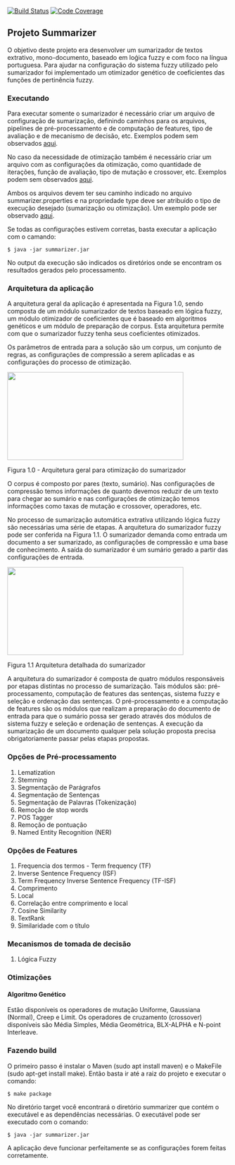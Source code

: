 [![Build Status](https://travis-ci.org/jovanibrasil/summarizer.svg?branch=master)](https://travis-ci.org/jovanibrasil/summarizer) [![Code Coverage](https://img.shields.io/codecov/c/github/jovanibrasil/summarizer/master.svg)](https://codecov.io/gh/jovanibrasil/summarizer?branch=master)

## Projeto Summarizer

O objetivo deste projeto era desenvolver um sumarizador de textos extrativo, mono-documento, 
baseado em loǵica fuzzy e com foco na língua portuguesa. Para ajudar na configuração do sistema fuzzy 
utilizado pelo sumarizador foi implementado um otimizador genético de coeficientes das funções de 
pertinência fuzzy.

### Executando

Para executar somente o sumarizador é necessário criar um arquivo de configuração de sumarização, definindo 
caminhos para os arquivos, pipelines de pré-processamento e de computação de features, tipo de avaliação e 
de mecanismo de decisão, etc. Exemplos podem sem observados [aqui](/settings/summarization).

No caso da necessidade de otimização também é necessário criar um arquivo com as configurações da otimização, 
como quantidade de iterações, função de avaliação, tipo de mutação e crossover, etc. Exemplos podem sem 
observados [aqui](/settings/optimization).

Ambos os arquivos devem ter seu caminho indicado no arquivo summarizer.properties e na propriedade type deve 
ser atribuído o tipo de execução desejado (sumarização ou otimização). Um exemplo pode ser observado 
[aqui](/settings/summarizer.properties).

Se todas as configurações estivem corretas, basta executar a aplicação com o camando:

```$ java -jar summarizer.jar```

No output da execução são indicados os diretórios onde se encontram os resultados gerados pelo processamento. 

### Arquitetura da aplicação

A arquitetura geral da aplicação é apresentada na Figura 1.0, sendo composta de um módulo sumarizador de 
textos baseado em lógica fuzzy,  um módulo otimizador de coeficientes que é baseado em algoritmos genéticos 
e um módulo de preparação de corpus. Esta arquitetura permite com que o sumarizador fuzzy tenha seus 
coeficientes otimizados.

Os parâmetros de entrada para a solução são um corpus, um conjunto de regras, as configurações de compressão
 a serem aplicadas e as configurações do processo de otimização. 

<img src="/imgs/arquitetura-geral.jpg" width="400" height="200"/>

Figura 1.0 - Arquitetura geral para otimização do sumarizador

O corpus é composto por pares (texto, sumário). Nas configurações de compressão temos informações de quanto 
devemos reduzir de um texto para chegar ao sumário e nas configurações de otimização temos informações como 
taxas de mutação e crossover, operadores, etc.
 
No processo de sumarização automática extrativa utilizando lógica fuzzy são necessárias uma série de etapas. 
A arquitetura do sumarizador fuzzy pode ser conferida na Figura 1.1. O sumarizador demanda 
como entrada um documento a ser sumarizado, as configurações de compressão e uma base de conhecimento. 
A saída do sumarizador é um sumário gerado a partir das configurações de entrada.

<img src="/imgs/arquitetura-sumarizador.jpg" width="400" height="200"/>

Figura 1.1 Arquitetura detalhada do sumarizador

A arquitetura do sumarizador é composta de quatro módulos responsáveis por etapas distintas no processo de 
sumarização. Tais módulos são: pré-processamento, computação de features das sentenças, sistema fuzzy e seleção 
e ordenação das sentenças. O pré-processamento e a computação de features são os módulos que realizam a 
preparação do documento de entrada para que o sumário possa ser gerado através dos módulos de sistema fuzzy
e seleção e ordenação de sentenças. A execução da sumarização de um documento qualquer pela solução proposta 
precisa obrigatoriamente passar pelas etapas propostas.

### Opções de Pré-processamento

1. Lematization
2. Stemming
3. Segmentação de Parágrafos
4. Segmentação de Sentenças
5. Segmentação de Palavras (Tokenização)
6. Remoção de stop words
7. POS Tagger
8. Remoção de pontuação
9. Named Entity Recognition (NER)

### Opções de Features

1. Frequencia dos termos - Term frequency (TF)
2. Inverse Sentence Frequency (ISF)
3. Term Frequency Inverse Sentence Frequency (TF-ISF)
4. Comprimento
5. Local
6. Correlação entre comprimento e local
7. Cosine Similarity
8. TextRank
9. Similaridade com o título

### Mecanismos de tomada de decisão 

1. Lógica Fuzzy

### Otimizações 

#### Algoritmo Genético

Estão disponíveis os operadores de mutação Uniforme, Gaussiana (Normal), Creep e Limit. Os operadores de cruzamento 
(crossover) disponíveis são Média Simples, Média Geométrica, BLX-ALPHA e N-point Interleave.

### Fazendo build

O primeiro passo é instalar o Maven (sudo apt install maven) e o MakeFile (sudo apt-get install make). 
Então basta ir até a raiz do projeto e executar o comando:
   
   ```$ make package``` 

No diretório target você encontrará o diretório summarizer que contém o executável e as dependências 
necessárias. O executável pode ser executado com o comando: 

   ```$ java -jar summarizer.jar```

A aplicação deve funcionar perfeitamente se as configurações forem feitas corretamente.



